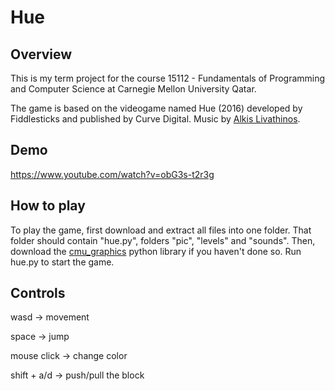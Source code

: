 # Hue

## Overview

This is my term project for the course 15112 - Fundamentals of Programming and Computer Science at Carnegie Mellon University Qatar.

The game is based on the videogame named Hue (2016) developed by Fiddlesticks and published by Curve Digital. Music by [Alkis Livathinos](https://www.youtube.com/watch?v=gkntjUvYDDo).

## Demo 
https://www.youtube.com/watch?v=obG3s-t2r3g

## How to play

To play the game, first download and extract all files into one folder. That folder should contain "hue.py", folders "pic", "levels" and "sounds". Then, download the [cmu_graphics](https://academy.cs.cmu.edu/desktop) python library if you haven't done so. Run hue.py to start the game.

## Controls

wasd -> movement

space -> jump

mouse click -> change color

shift + a/d -> push/pull the block
